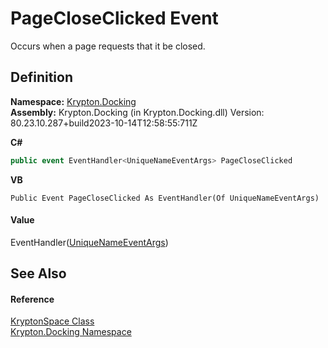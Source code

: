 # PageCloseClicked Event


Occurs when a page requests that it be closed.



## Definition
**Namespace:** <a href="98399376-cf41-9454-4b4d-4fab2ca20bc7.md">Krypton.Docking</a>  
**Assembly:** Krypton.Docking (in Krypton.Docking.dll) Version: 80.23.10.287+build2023-10-14T12:58:55:711Z

**C#**
``` C#
public event EventHandler<UniqueNameEventArgs> PageCloseClicked
```
**VB**
``` VB
Public Event PageCloseClicked As EventHandler(Of UniqueNameEventArgs)
```



#### Value
EventHandler(<a href="469e2d00-6c71-e5a0-da5c-2f2a65364a8c.md">UniqueNameEventArgs</a>)

## See Also


#### Reference
<a href="638b8f4c-3645-edb8-b3d5-7598ea376868.md">KryptonSpace Class</a>  
<a href="98399376-cf41-9454-4b4d-4fab2ca20bc7.md">Krypton.Docking Namespace</a>  
